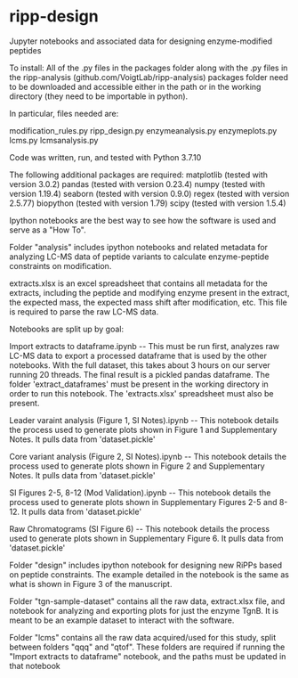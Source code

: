 # ripp-design
Jupyter notebooks and associated data for designing enzyme-modified peptides

To install:
All of the .py files in the packages folder along with the .py files in the ripp-analysis (github.com/VoigtLab/ripp-analysis) packages folder need to be downloaded and accessible either in the path or in the working directory (they need to be importable in python).


In particular, files needed are:

modification_rules.py
ripp_design.py
enzymeanalysis.py
enzymeplots.py
lcms.py
lcmsanalysis.py


Code was written, run, and tested with Python 3.7.10

The following additional packages are required:
matplotlib (tested with version 3.0.2)
pandas (tested with version 0.23.4)
numpy (tested with version 1.19.4)
seaborn (tested with version 0.9.0)
regex (tested with version 2.5.77)
biopython (tested with version 1.79)
scipy (tested with version 1.5.4)


Ipython notebooks are the best way to see how the software is used and serve as a "How To".

Folder "analysis" includes ipython notebooks and related metadata for analyzing LC-MS data of peptide variants to calculate enzyme-peptide constraints on modification.

extracts.xlsx is an excel spreadsheet that contains all metadata for the extracts, including the peptide and modifying enzyme present in the extract, the expected mass, the expected mass shift after modification, etc. This file is required to parse the raw LC-MS data.

Notebooks are split up by goal:

Import extracts to dataframe.ipynb -- This must be run first, analyzes raw LC-MS data to export a processed dataframe that is used by the other notebooks. With the full dataset, this takes about 3 hours on our server running 20 threads. The final result is a pickled pandas dataframe. The folder 'extract_dataframes' must be present in the working directory in order to run this notebook. The 'extracts.xlsx' spreadsheet must also be present.
                                                
Leader varaint analysis (Figure 1, SI Notes).ipynb -- This notebook details the process used to generate plots shown in Figure 1 and Supplementary Notes. It pulls data from 'dataset.pickle'
                                                
Core variant analysis (Figure 2, SI Notes).ipynb -- This notebook details the process used to generate plots shown in Figure 2 and Supplementary Notes. It pulls data from 'dataset.pickle'
                                                
SI Figures 2-5, 8-12 (Mod Validation).ipynb -- This notebook details the process used to generate plots shown in Supplementary Figures 2-5 and 8-12. It pulls data from 'dataset.pickle'
                                                
Raw Chromatograms (SI Figure 6) -- This notebook details the process used to generate plots shown in Supplementary Figure 6. It pulls data from 'dataset.pickle'
                                                
Folder "design" includes ipython notebook for designing new RiPPs based on peptide constraints. The example detailed in the notebook is the same as what is shown in Figure 3 of the manuscript.

Folder "tgn-sample-dataset" contains all the raw data, extract.xlsx file, and notebook for analyzing and exporting plots for just the enzyme TgnB. It is meant to be an example dataset to interact with the software.
  
Folder "lcms" contains all the raw data acquired/used for this study, split between folders "qqq" and "qtof". These folders are required if running the "Import extracts to dataframe" notebook, and the paths must be updated in that notebook
